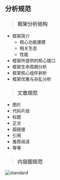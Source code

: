 ## 分析规范

> ### 框架分析结构

- 框架简介
  - 核心功能建模
  - 相关生态
  - 性能
- 框架所提供的核心接口
- 框架生命周期分析
- 框架核心组件剥析
- 框架优雅与杂乱分析

> ### 文章规范

- 图片
- 代码片段
- 标题
- 正文
- 超链接
- 引用
- 推荐阅读
- 等等



> ### 内容图规范

![standard](E:\桌面\如何写出一个框架\images\standard.png)